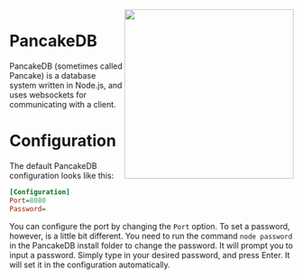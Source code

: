 <img align="right" src="https://raw.githubusercontent.com/PancakeDB/PancakeDB/master/PancakeDB.png" width="300" height="300">

# PancakeDB
PancakeDB (sometimes called Pancake) is a database system written in Node.js, and uses websockets for communicating with a client.

# Configuration
The default PancakeDB configuration looks like this:

```ini
[Configuration]
Port=8080
Password=
```

You can configure the port by changing the `Port` option. To set a password, however, is a little bit different. You need to run the command `node password` in the PancakeDB install folder to change the password. It will prompt you to input a password. Simply type in your desired password, and press Enter. It will set it in the configuration automatically.
